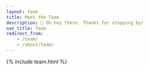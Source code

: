```yaml
---
layout: team
title: Meet the Team
description: 👋 Oh hey there. Thanks for stopping by!
nav_title: Team
redirect_from:
    - /team/
    - /about/team/
---
```


{% include team.html %}
